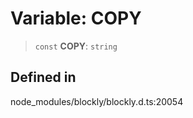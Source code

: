 # Variable: COPY

> `const` **COPY**: `string`

## Defined in

node_modules/blockly/blockly.d.ts:20054
